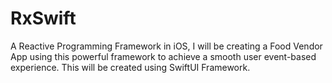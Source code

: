 # RxSwift
A Reactive Programming Framework in iOS, I will be creating a Food Vendor App using this powerful framework to achieve a smooth user event-based experience. This will be created using SwiftUI Framework.